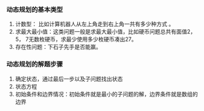 ### 动态规划的基本类型
1. 计数型： 比如计算机器人从左上角走到右上角一共有多少种方式 。
2. 求最大最小值：这类问题一般是求最大最小值，比如硬币问题总共有面值2，5， 7无数枚硬币，求最少使用多少枚硬币凑出27。
3. 存在性问题：下石子先手是否能赢。
### 动态规划的解题步骤
1.  确定状态，通过最后一步以及子问题找出状态
2.  状态方程 
3. 初始条件和边界情况：初始条件就是最小的子问题的解，边界条件就是数组的边界


<!--stackedit_data:
eyJoaXN0b3J5IjpbMTE1NzEzODkwOSwtMTU1MzkyMDQ4MSwtMj
Q3ODUxMTkwLC0xMTM5NDc4NDkzLDE2OTgwMjQ5MDMsLTkzMjI4
MjQ3OCwtMTY3OTY3OTI4MV19
-->